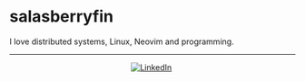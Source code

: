 # salasberryfin

I love distributed systems, Linux, Neovim and programming.

---

<p align="center">
<a href="https://www.linkedin.com/in/cj-salas"><img src="https://img.shields.io/badge/linkedin-%230077B5.svg?&style=for-the-badge&logo=linkedin&logoColor=white" alt="LinkedIn" /></a>&nbsp;
</p>
